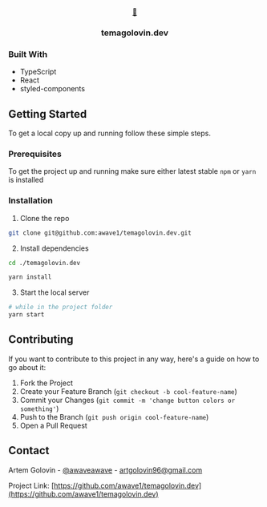 <br />
<p align="center">
  <a href="https://github.com/awave1/temagolovin.dev">
    🌊
  </a>

  <h3 align="center">temagolovin.dev</h3>
</p>

### Built With

* TypeScript
* React
* styled-components

<!-- GETTING STARTED -->
## Getting Started

To get a local copy up and running follow these simple steps.

### Prerequisites

To get the project up and running make sure either latest stable `npm` or `yarn` is installed

### Installation

1. Clone the repo
```sh
git clone git@github.com:awave1/temagolovin.dev.git
```

2. Install dependencies
```sh
cd ./temagolovin.dev

yarn install
```

3. Start the local server
```sh
# while in the project folder
yarn start
```

## Contributing

If you want to contribute to this project in any way, here's a guide on how to go about it:

1. Fork the Project
2. Create your Feature Branch (`git checkout -b cool-feature-name`)
3. Commit your Changes (`git commit -m 'change button colors or something'`)
4. Push to the Branch (`git push origin cool-feature-name`)
5. Open a Pull Request

## Contact

Artem Golovin - [@awaveawave](https://twitter.com/awaveawave) - artgolovin96@gmail.com

Project Link: [https://github.com/awave1/temagolovin.dev](https://github.com/awave1/temagolovin.dev)
